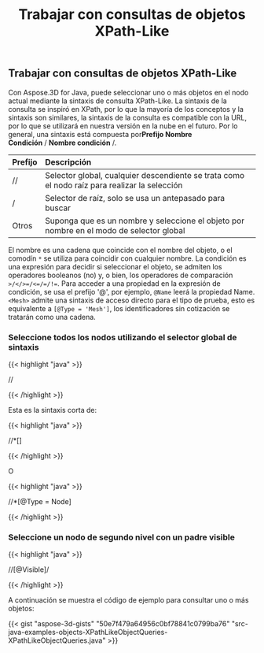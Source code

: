 ﻿---
title: Trabajar con consultas de objetos XPath-Like
type: docs
weight: 60
url: /es/java/work-with-xpath-like-object-queries/
description: Con Aspose.3D for Java, puede seleccionar uno o más objetos en el nodo actual mediante la sintaxis de consulta XPath-Like.
---
## **Trabajar con consultas de objetos XPath-Like**
Con Aspose.3D for Java, puede seleccionar uno o más objetos en el nodo actual mediante la sintaxis de consulta XPath-Like. La sintaxis de la consulta se inspiró en XPath, por lo que la mayoría de los conceptos y la sintaxis son similares, la sintaxis de la consulta es compatible con la URL, por lo que se utilizará en nuestra versión en la nube en el futuro. Por lo general, una sintaxis está compuesta por**Prefijo Nombre Condición** / **Nombre condición** /.

|**Prefijo**|**Descripción**|
|:- |:- |
|// |Selector global, cualquier descendiente se trata como el nodo raíz para realizar la selección|
|/|Selector de raíz, solo se usa un antepasado para buscar|
|Otros|Suponga que es un nombre y seleccione el objeto por nombre en el modo de selector global|

El nombre es una cadena que coincide con el nombre del objeto, o el comodín `*` se utiliza para coincidir con cualquier nombre. La condición es una expresión para decidir si seleccionar el objeto, se admiten los operadores booleanos (no) y, o bien, los operadores de comparación `>/</>=/<=/=/!=`. Para acceder a una propiedad en la expresión de condición, se usa el prefijo '@', por ejemplo, `@Name` leerá la propiedad Name. `<Mesh>` admite una sintaxis de acceso directo para el tipo de prueba, esto es equivalente a `[@Type = 'Mesh']`, los identificadores sin cotización se tratarán como una cadena.
### **Seleccione todos los nodos utilizando el selector global de sintaxis**
{{< highlight "java" >}}

 //<Node>

{{< /highlight >}}

Esta es la sintaxis corta de:

{{< highlight "java" >}}

 //*[<Node>]

{{< /highlight >}}

O

{{< highlight "java" >}}

 //*[@Type = Node]

{{< /highlight >}}
### **Seleccione un nodo de segundo nivel con un padre visible**
{{< highlight "java" >}}

 //<Node>[@Visible]/<Node>

{{< /highlight >}}



A continuación se muestra el código de ejemplo para consultar uno o más objetos:

{{< gist "aspose-3d-gists" "50e7f479a64956c0bf78841c0799ba76" "src-java-examples-objects-XPathLikeObjectQueries-XPathLikeObjectQueries.java" >}}
